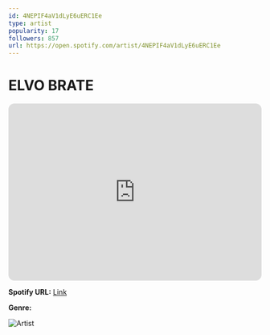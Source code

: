 ```yaml
---
id: 4NEPIF4aV1dLyE6uERC1Ee
type: artist
popularity: 17
followers: 857
url: https://open.spotify.com/artist/4NEPIF4aV1dLyE6uERC1Ee
---
```

# ELVO BRATE

<iframe style="border-radius:12px" src="https://open.spotify.com/embed/artist/4NEPIF4aV1dLyE6uERC1Ee" width="100%" height="352" frameBorder="0" allowfullscreen="" allow="autoplay; clipboard-write; encrypted-media; fullscreen; picture-in-picture" loading="lazy"></iframe>

**Spotify URL:** [Link](https://open.spotify.com/artist/4NEPIF4aV1dLyE6uERC1Ee)

**Genre:** 

![Artist](https://i.scdn.co/image/ab6761610000e5eb6f76d66001c35f28a6885912)

